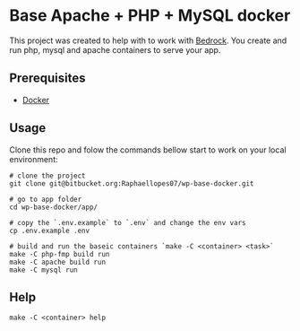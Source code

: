# Base Apache + PHP + MySQL docker

This project was created to help with to work with [Bedrock](https://roots.io/bedrock/).
You create and run php, mysql and apache containers to serve your app.

## Prerequisites
- [Docker](https://www.docker.com/)

## Usage

Clone this repo and folow the commands bellow start to work on your 
local environment:

```
# clone the project
git clone git@bitbucket.org:Raphaellopes07/wp-base-docker.git

# go to app folder
cd wp-base-docker/app/

# copy the `.env.example` to `.env` and change the env vars
cp .env.example .env

# build and run the baseic containers `make -C <container> <task>`
make -C php-fmp build run
make -C apache build run
make -C mysql run
```

## Help
```
make -C <container> help
```
